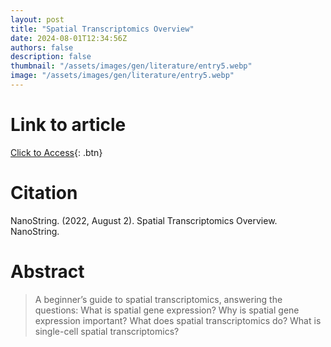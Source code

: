 ```yaml
---
layout: post
title: "Spatial Transcriptomics Overview"
date: 2024-08-01T12:34:56Z
authors: false
description: false
thumbnail: "/assets/images/gen/literature/entry5.webp"
image: "/assets/images/gen/literature/entry5.webp"
---
```

# Link to article
[Click to Access](https://nanostring.com/blog/what-is-spatial-gene-expression/){: .btn}

# Citation
NanoString. (2022, August 2). Spatial Transcriptomics Overview. NanoString. 

# Abstract
 > A beginner’s guide to spatial transcriptomics, answering the questions: What is spatial gene expression? Why is spatial gene expression important? What does spatial transcriptomics do? What is single-cell spatial transcriptomics?